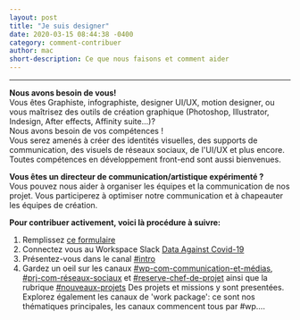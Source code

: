 ```yaml
---
layout: post
title: "Je suis designer"
date: 2020-03-15 08:44:38 -0400
category: comment-contribuer
author: mac
short-description: Ce que nous faisons et comment aider
---
```


-----

**Nous avons besoin de vous!**  
Vous êtes Graphiste, infographiste, designer UI/UX, motion designer, ou vous maîtrisez des outils de création graphique (Photoshop, Illustrator, Indesign, After effects, Affinity suite...)?  
Nous avons besoin de vos compétences !  
Vous serez amenés à créer des identités visuelles, des supports de communication, des visuels de réseaux sociaux, de l'UI/UX et plus encore. Toutes compétences en développement front-end sont aussi bienvenues.

**Vous êtes un directeur de communication/artistique expérimenté ?**  
Vous pouvez nous aider à organiser les équipes et la communication de nos projet.
Vous participerez à optimiser notre communication et à chapeauter les équipes de création.

**Pour contribuer activement, voici là procédure à suivre:**
1. Remplissez [ce formulaire](https://docs.google.com/forms/d/e/1FAIpQLSdiw56eQNGkm5uQt7mlcR32n--J2rwfSgOYpF9eAKThFNv7rA/viewform)
2. Connectez vous au Workspace Slack [Data Against Covid-19](https://join.slack.com/t/dataagainstcovid-19/shared_invite/zt-cgsplso2-LIvWeRHlf1ZFIrh~SPj~IA)
4. Présentez-vous dans le canal [#intro](https://app.slack.com/client/TUQTGE7FU/C010DRZCJQL/thread/CV3M7RE8Y-1585336854.107000)
5. Gardez un oeil sur les canaux [#wp-com-communication-et-médias](https://dataagainstcovid-19.slack.com/archives/CV5P1TH7C), [#prj-com-réseaux-sociaux](https://dataagainstcovid-19.slack.com/archives/C010UEYQE8M) et [#reserve-chef-de-projet](https://app.slack.com/client/TUQTGE7FU/C010GHURJJ1/user_profile/UV7BB6V5H) ainsi que la rubrique [#nouveaux-projets](https://app.slack.com/client/TUQTGE7FU/C0104CJLN9F/user_profile/UV7BB6V5H)
Des projets et missions y sont presentées.
Explorez également les canaux de 'work package': ce sont nos thématiques principales, les canaux commencent tous par #wp....

